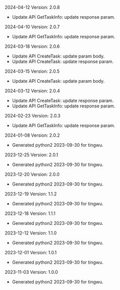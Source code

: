 2024-04-12 Version: 2.0.8
- Update API GetTaskInfo: update response param.


2024-04-10 Version: 2.0.7
- Update API GetTaskInfo: update response param.


2024-03-18 Version: 2.0.6
- Update API CreateTask: update param body.
- Update API CreateTask: update response param.


2024-03-15 Version: 2.0.5
- Update API CreateTask: update param body.


2024-03-12 Version: 2.0.4
- Update API CreateTask: update response param.
- Update API GetTaskInfo: update response param.


2024-02-23 Version: 2.0.3
- Update API GetTaskInfo: update response param.


2024-01-08 Version: 2.0.2
- Generated python2 2023-09-30 for tingwu.

2023-12-25 Version: 2.0.1
- Generated python2 2023-09-30 for tingwu.

2023-12-20 Version: 2.0.0
- Generated python2 2023-09-30 for tingwu.

2023-12-19 Version: 1.1.2
- Generated python2 2023-09-30 for tingwu.

2023-12-18 Version: 1.1.1
- Generated python2 2023-09-30 for tingwu.

2023-12-12 Version: 1.1.0
- Generated python2 2023-09-30 for tingwu.

2023-12-01 Version: 1.0.1
- Generated python2 2023-09-30 for tingwu.

2023-11-03 Version: 1.0.0
- Generated python2 2023-09-30 for tingwu.


